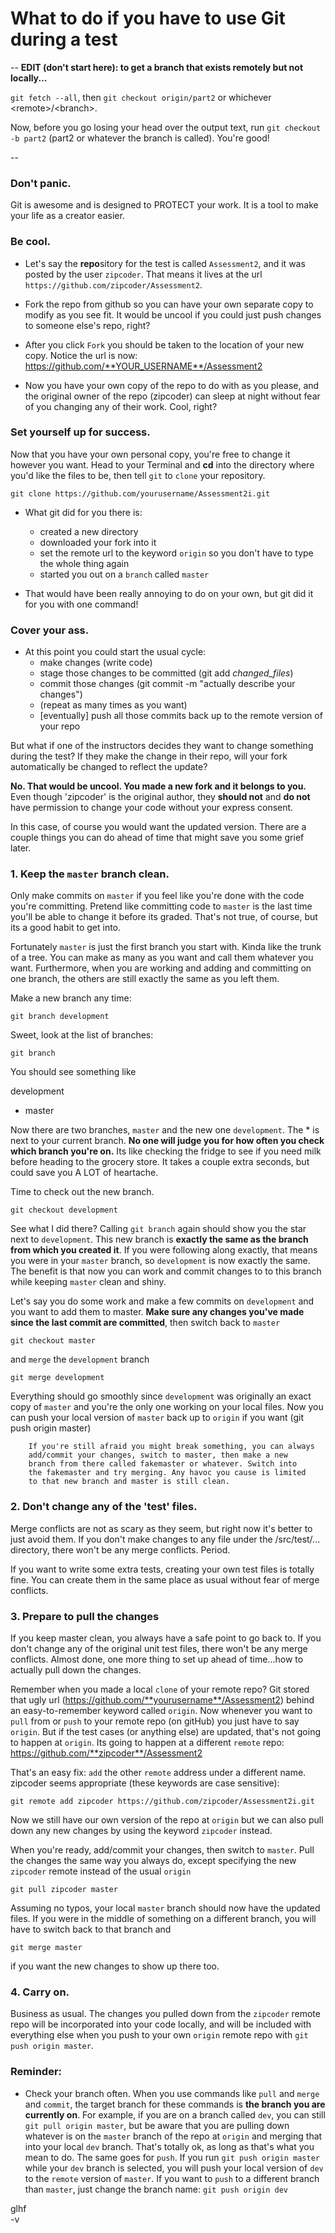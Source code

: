 # What to do if you have to use Git during a test

-- 
**EDIT (don't start here): to get a branch that exists remotely but not locally...**  

`git fetch --all`, then `git checkout origin/part2` or whichever \<remote\>/\<branch\>.  

Now, before you go losing your head over the output text, run `git checkout -b part2` (part2 or whatever the branch is called). You're good!  

--
 
###  Don't panic. 
Git is awesome and is designed to PROTECT your work. It is a tool to make your life as a creator easier.
###  Be cool.
* Let's say the **repo**sitory for the test is called `Assessment2`, and it was posted by the user `zipcoder`. That means it lives at the url `https://github.com/zipcoder/Assessment2`.

* Fork the repo from github so you can have your own separate copy to modify as you see fit. It would be uncool if you could just push changes to someone else's repo, right?

* After you click `Fork` you should be taken to the location of your new copy. Notice the url is now: https://github.com/**YOUR_USERNAME**/Assessment2

* Now you have your own copy of the repo to do with as you please, and the original owner of the repo (zipcoder) can sleep at night without fear of you changing any of their work. Cool, right?

###  Set yourself up for success.
Now that you have your own personal copy, you're free to change it however you want. Head to your Terminal and **cd** into the directory where you'd like the files to be, then tell `git` to `clone` your repository. 

`git clone https://github.com/yourusername/Assessment2i.git`

* What git did for you there is:
	+ created a new directory
	+ downloaded your fork into it
	+ set the remote url to the keyword `origin` so you don't have to type the whole thing again
	+ started you out on a `branch` called `master`
	
* That would have been really annoying to do on your own, but git did it for you with one command!

###  Cover your ass.
* At this point you could start the usual cycle:
	+ make changes (write code)
	+ stage those changes to be committed (git add *changed_files*)
	+ commit those changes (git commit -m "actually describe your changes")
	+ (repeat as many times as you want)
	+ [eventually] push all those commits back up to the remote version of your repo

 But what if one of the instructors decides they want to change something during the test? If they make the change in their repo, will your fork automatically be changed to reflect the update? 

**No. That would be uncool. You made a new fork and it belongs to you.** Even though 'zipcoder' is the original author, they **should not** and **do not** have permission to change your code without your express consent. 

In this case, of course you would want the updated version. There are a couple things you can do ahead of time that might save you some grief later.
	
### 1. Keep the `master` branch clean. 
Only make commits on `master` if you feel like you're done with the code you're committing. Pretend like committing code to `master` is the last time you'll be able to change it before its graded. That's not true, of course, but its a good habit to get into.

Fortunately `master` is just the first branch you start with. Kinda like the trunk of a tree. You can make as many as you want and call them whatever you want. Furthermore, when you are working and adding and committing on one branch, the others are still exactly the same as you left them. 

Make a new branch any time:  

`git branch development`  
	
Sweet, look at the list of branches:  

`git branch`

You should see something like

  development  
* master  

 Now there are two branches, `master` and the new one `development`. The * is next to your current branch. **No one will judge you for how often you check which branch you're on.** Its like checking the fridge to see if you need milk before heading to the grocery store. It takes a couple extra seconds, but could save you A LOT of heartache.

Time to check out the new branch.

`git checkout development` 

See what I did there? Calling `git branch` again should show you the star next to `development`. This new branch is **exactly the same as the branch from which you created it**. If you were following along exactly, that means you were in your `master` branch, so `development` is now exactly the same. The benefit is that now you can work and commit changes to to this branch while keeping `master` clean and shiny.

Let's say you do some work and make a few commits on `development` and you want to add them to master. **Make sure any changes you've made since the last commit are committed**, then switch back to `master`  

`git checkout master`  

and `merge` the `development` branch  

`git merge development` 

Everything should go smoothly since `development` was originally an exact copy of `master`  and you're the only one working on your local files. Now you can push your local version of `master` back up to `origin` if you want (git push origin master)
  
		If you're still afraid you might break something, you can always 
		add/commit your changes, switch to master, then make a new 
		branch from there called fakemaster or whatever. Switch into 
		the fakemaster and try merging. Any havoc you cause is limited 
		to that new branch and master is still clean.

### 2. Don't change any of the 'test' files.

Merge conflicts are not as scary as they seem, but right now it's better to just avoid them. If you don't make changes to any file under the /src/test/... directory, there won't be any merge conflicts. Period.

If you want to write some extra tests, creating your own test files is totally fine. You can create them in the same place as usual without fear of merge conflicts. 

### 3. Prepare to pull the changes

If you keep master clean, you always have a safe point to go back to. If you don't change any of the original unit test files, there won't be any merge conflicts. Almost done, one more thing to set up ahead of time...how to actually pull down the changes.

Remember when you made a local `clone` of your remote repo? Git stored that ugly url (https://github.com/**yourusername**/Assessment2) behind an easy-to-remember keyword called `origin`. Now whenever you want to `pull` from or `push` to your remote repo (on gitHub) you just have to say `origin`. But if the test cases (or anything else) are updated, that's not going to happen at `origin`. Its going to happen at a different `remote` repo: https://github.com/**zipcoder**/Assessment2  

That's an easy fix: `add` the other `remote` address under a different name. zipcoder seems appropriate (these keywords are case sensitive):

`git remote add zipcoder https://github.com/zipcoder/Assessment2i.git`  

Now we still have our own version of the repo at `origin` but we can also pull down any new changes by using the keyword `zipcoder` instead. 

When you're ready, add/commit your changes, then switch to `master`. Pull the changes the same way you always do, except specifying the new `zipcoder` remote instead of the usual `origin` 

`git pull zipcoder master`  

Assuming no typos, your local `master` branch should now have the updated files. If you were in the middle of something on a different branch, you will have to switch back to that branch and  

 `git merge master`  

if you want the new changes to show up there too.  

### 4. Carry on.

Business as usual. The changes you pulled down from the `zipcoder` remote repo will be incorporated into your code locally, and will be included with everything else when you push to your own `origin` remote repo with `git push origin master`.

### Reminder: 
* Check your branch often. When you use commands like `pull` and `merge` and `commit`, the target branch for these commands is **the branch you are currently on**. For example, if you are on a branch called `dev`, you can still `git pull origin master`, but be aware that you are pulling down whatever is on the `master` branch of the repo at `origin` and merging that into your local `dev` branch. That's totally ok, as long as that's what you mean to do. The same goes for `push`. If you run `git push origin master` while your `dev` branch is selected, you will push your local version of `dev` to the `remote` version of `master`. If you want to `push` to a different branch than `master`, just change the branch name: `git push origin dev`  
  
  
glhf  
-v

